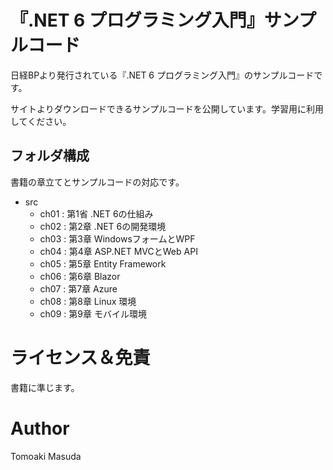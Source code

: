 # 『.NET 6 プログラミング入門』サンプルコード

日経BPより発行されている『.NET 6 プログラミング入門』のサンプルコードです。

サイトよりダウンロードできるサンプルコードを公開しています。学習用に利用してください。


## フォルダ構成

書籍の章立てとサンプルコードの対応です。

- src
    - ch01 : 第1省 .NET 6の仕組み
    - ch02 : 第2章 .NET 6の開発環境
    - ch03 : 第3章 WindowsフォームとWPF
    - ch04 : 第4章 ASP.NET MVCとWeb API
    - ch05 : 第5章 Entity Framework
    - ch06 : 第6章 Blazor
    - ch07 : 第7章 Azure
    - ch08 : 第8章 Linux 環境
    - ch09 : 第9章 モバイル環境

# ライセンス＆免責

書籍に準じます。

# Author 

Tomoaki Masuda


